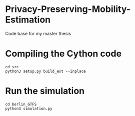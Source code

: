 # Privacy-Preserving-Mobility-Estimation
Code base for my master thesis

# Compiling the Cython code
```
cd src
python3 setup.py build_ext --inplace
```

# Run the simulation
````
cd berlin_GTFS
python3 simulation.py
````